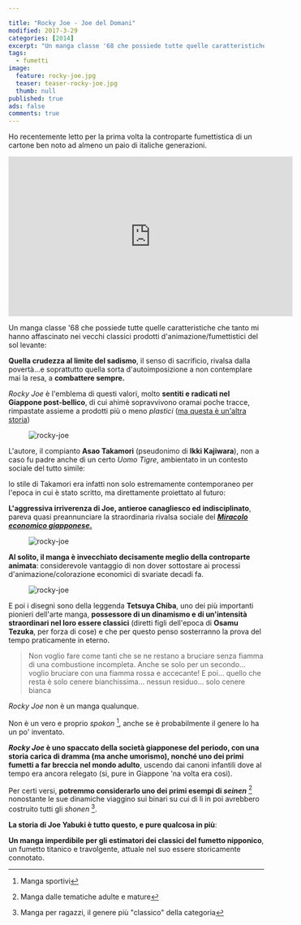 ```yaml
---

title: "Rocky Joe - Joe del Domani"
modified: 2017-3-29
categories: [2014]
excerpt: "Un manga classe '68 che possiede tutte quelle caratteristiche che tanto mi hanno affascinato nei vecchi classici prodotti d'animazione/fumettistici del..."
tags: 
  - fumetti
image: 
  feature: rocky-joe.jpg
  teaser: teaser-rocky-joe.jpg
  thumb: null
published: true
ads: false
comments: true
---
```


Ho recentemente letto per la prima volta la controparte fumettistica di un cartone ben noto ad almeno un paio di italiche generazioni.

<iframe width="560" height="315" src="https://www.youtube.com/embed/PFU2sT0JY2s" frameborder="0" allowfullscreen></iframe>

Un manga classe '68 che possiede tutte quelle caratteristiche che tanto mi hanno affascinato nei vecchi classici prodotti d'animazione/fumettistici del sol levante:

**Quella crudezza al limite del sadismo**, il senso di sacrificio, rivalsa dalla povertà...e soprattutto quella sorta d'autoimposizione a non contemplare mai la resa, a **combattere sempre.**

_Rocky Joe_ è l'emblema di questi valori, molto **sentiti e radicati nel Giappone post-bellico**, di cui ahimè sopravvivono oramai poche tracce, rimpastate assieme a prodotti più o meno _plastici_ ([ma questa è un'altra storia](http://xabacadabra.com/2014/perch%C3%A9-non-mi-piacciono-pi%C3%B9-anime-e-manga/))

<figure>
	<img src='http://2.bp.blogspot.com/-RO-B-JzI5YI/VIhS8jGD0KI/AAAAAAAALGI/VYfMobhI2zI/s1600/Rocky%2BJoe%2B1.png' alt= 'rocky-joe'>
</figure>

L'autore, il compianto **Asao Takamori** (pseudonimo di **Ikki Kajiwara**), non a caso fu padre anche di un certo _Uomo Tigre_, ambientato in un contesto sociale del tutto simile: 

lo stile di Takamori era infatti non solo estremamente contemporaneo per l'epoca in cui è stato scritto, ma direttamente proiettato al futuro:

**L'aggressiva irriverenza di Joe, antieroe canagliesco ed indisciplinato**, pareva quasi preannunciare la straordinaria rivalsa sociale del [**_Miracolo economico giapponese_.**](http://it.wikipedia.org/wiki/Miracolo_economico_giapponese)

<figure>
	<img src='http://1.bp.blogspot.com/-cxKagIdpI8M/VIha0PKO2CI/AAAAAAAALGY/J8qpW5NewAA/s1600/Rocky%2BJoe%2B2.png' alt= 'rocky-joe'>
</figure>

**Al solito, il manga è invecchiato decisamente meglio della controparte animata**: considerevole vantaggio di non dover sottostare ai processi d'animazione/colorazione economici di svariate decadi fa.

<figure>
	<img src='http://4.bp.blogspot.com/-EfWyAxxVkqg/VIhcAVlrYuI/AAAAAAAALGk/PiBCIdSWUU0/s1600/Rocky%2BJoe%2B3.png' alt= 'rocky-joe'>
</figure>

E poi i disegni sono della leggenda **Tetsuya Chiba**, uno dei più importanti pionieri dell'arte manga, **possessore di un dinamismo e di un'intensità straordinari nel loro essere classici** (diretti figli dell'epoca di **Osamu Tezuka**, per forza di cose) e che per questo penso sosterranno la prova del tempo praticamente in eterno.

> Non voglio fare come tanti che se ne restano a bruciare senza fiamma di una combustione incompleta.
Anche se solo per un secondo… voglio bruciare con una fiamma rossa e accecante!
E poi… quello che resta è solo cenere bianchissima… nessun residuo... solo cenere bianca

_Rocky Joe_ non è un manga qualunque.

Non è un vero e proprio _spokon_ [^spokon], anche se è probabilmente il genere lo ha un po' inventato.

[^spokon]: Manga sportivi

**_Rocky Joe_ è uno spaccato della società giapponese del periodo, con una storia carica di dramma (ma anche umorismo), nonché uno dei primi fumetti a far breccia nel mondo adulto**, uscendo dai canoni infantili dove al tempo era ancora relegato (si, pure in Giappone 'na volta era così).

Per certi versi, **potremmo considerarlo uno dei primi esempi di _seinen_** [^seinen] nonostante le sue dinamiche viaggino sui binari su cui di li in poi avrebbero costruito tutti gli _shonen_ [^shonen].

[^seinen]: Manga dalle tematiche adulte e mature
[^shonen]: Manga per ragazzi, il genere più "classico" della categoria

**La storia di Joe Yabuki è tutto questo, e pure qualcosa in più**:

**Un manga imperdibile per gli estimatori dei classici del fumetto nipponico**, un fumetto titanico e travolgente, attuale nel suo essere storicamente connotato.